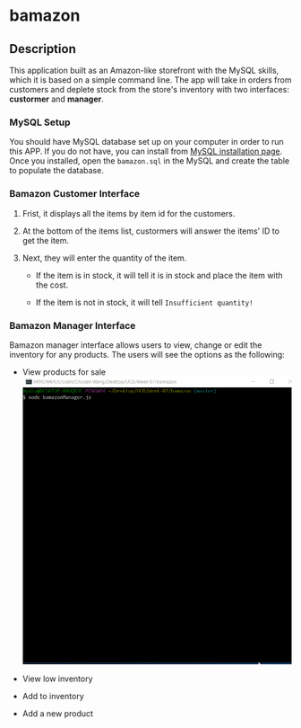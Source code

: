 # bamazon

## Description
This application built as an Amazon-like storefront with the MySQL skills, which it is based on a simple command line. The app will take in orders from customers and deplete stock from the store's inventory with two interfaces: **custormer** and **manager**.

### MySQL Setup
You should have MySQL database set up on your computer in order to run this APP. If you do not have, you can  install from [MySQL installation page](https://dev.mysql.com/doc/refman/5.6/en/installing.html). Once you installed, open the `bamazon.sql` in the MySQL and create the table to populate the database. 


### Bamazon Customer Interface


1. Frist, it displays all the items by item id for the customers.

2. At the bottom of the items list, custormers will answer the items' ID to get the item.

3. Next, they will enter the quantity of the item.

	- If the item is in stock, it will tell it is in stock and place the item with the cost.

	- If the item is not in stock, it will tell `Insufficient quantity!`

### Bamazon Manager Interface
Bamazon manager interface allows users to view, change or edit the inventory for any products. The users will see the options as the following:

* View products for sale
![View products for sale](images/view.gif)

* View low inventory

* Add to inventory

* Add a new product





